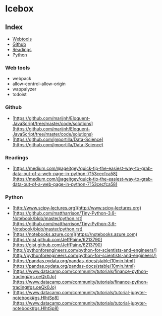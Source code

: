 # Icebox

## Index
* [Webtools](#web-tools)
* [Github](#github)
* [Readings](#readings)
* [Python](#python)

### Web tools 
* webpack
* allow-control-allow-origin
* wappalyzer
* todoist

### Github 
* [https://github.com/marijnh/Eloquent-JavaScript/tree/master/code/solutions](https://github.com/marijnh/Eloquent-JavaScript/tree/master/code/solutions)
* [https://github.com/jmportilla/Data-Science](https://github.com/jmportilla/Data-Science)

### Readings
* [https://medium.com/@ageitgey/quick-tip-the-easiest-way-to-grab-data-out-of-a-web-page-in-python-7153cecfca58](https://medium.com/@ageitgey/quick-tip-the-easiest-way-to-grab-data-out-of-a-web-page-in-python-7153cecfca58)

### Python
* [http://www.scipy-lectures.org](http://www.scipy-lectures.org)
* [https://github.com/mattharrison/Tiny-Python-3.6-Notebook/blob/master/python.rst](https://github.com/mattharrison/Tiny-Python-3.6-Notebook/blob/master/python.rst)
* [https://notebooks.azure.com](https://notebooks.azure.com)
* [https://gist.github.com/JeffPaine/6213790](https://gist.github.com/JeffPaine/6213790)
* [http://pythonforengineers.com/python-for-scientists-and-engineers/](http://pythonforengineers.com/python-for-scientists-and-engineers/)
* [https://pandas.pydata.org/pandas-docs/stable/10min.html](https://pandas.pydata.org/pandas-docs/stable/10min.html)
* [https://www.datacamp.com/community/tutorials/finance-python-trading#gs.oeQk0Jo](https://www.datacamp.com/community/tutorials/finance-python-trading#gs.oeQk0Jo)
* [https://www.datacamp.com/community/tutorials/tutorial-jupyter-notebook#gs.HlhtSp8](https://www.datacamp.com/community/tutorials/tutorial-jupyter-notebook#gs.HlhtSp8)

